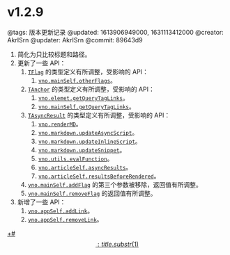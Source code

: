 # v1.2.9

@tags: 版本更新记录
@updated: 1613906949000, 1631113412000
@creator: AkrISrn
@updater: AkrISrn
@commit: 89643d9

1. [](/zh/docs/sort-list.md "#")简化为只比较标题和路径。
1. 更新了一些 API：
    1. [`TFlag`](/zh/api/types.md "#") 的类型定义有所调整，受影响的 API：
        1. [`vno.mainSelf.otherFlags`](/zh/api/mainSelf.md "#")。
    1. [`TAnchor`](/zh/api/types.md "#") 的类型定义有所调整，受影响的 API：
        1. [`vno.elemet.getQueryTagLinks`](/zh/api/element.md "#")。
        1. [`vno.mainSelf.getQueryTagLinks`](/zh/api/mainSelf.md "#")。
    1. [`TAsyncResult`](/zh/api/types.md "#") 的类型定义有所调整，受影响的 API：
        1. [`vno.renderMD`](/zh/api/vno.md "#")。
        1. [`vno.markdown.updateAsyncScript`](/zh/api/markdown.md "#")。
        1. [`vno.markdown.updateInlineScript`](/zh/api/markdown.md "#")。
        1. [`vno.markdown.updateSnippet`](/zh/api/markdown.md "#")。
        1. [`vno.utils.evalFunction`](/zh/api/utils.md "#")。
        1. [`vno.articleSelf.asyncResults`](/zh/api/articleSelf.md "#")。
        1. [`vno.articleSelf.resultsBeforeRendered`](/zh/api/articleSelf.md "#")。
    1. [`vno.mainSelf.addFlag`](/zh/api/mainSelf.md "#") 的第三个参数被移除，返回值有所调整。
    1. [`vno.mainSelf.removeFlag`](/zh/api/mainSelf.md "#") 的返回值有所调整。
1. 新增了一些 API：
    1. [`vno.appSelf.addLink`](/zh/api/appSelf.md "#")。
    1. [`vno.appSelf.removeLink`](/zh/api/appSelf.md "#")。

[+#$$: title.substr(1) $$](/zh/releases/download.md)
